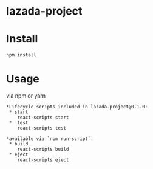 # lazada-project

# Install
 ~~~
 npm install
 ~~~
 
# Usage 

via npm or yarn
~~~
*Lifecycle scripts included in lazada-project@0.1.0:
 * start
    react-scripts start
 *  test
    react-scripts test

*available via `npm run-script`:
 * build
    react-scripts build
 * eject
    react-scripts eject
